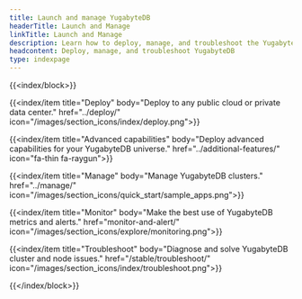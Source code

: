 ```yaml
---
title: Launch and manage YugabyteDB
headerTitle: Launch and Manage
linkTitle: Launch and Manage
description: Learn how to deploy, manage, and troubleshoot the YugabyteDB database.
headcontent: Deploy, manage, and troubleshoot YugabyteDB
type: indexpage
---
```


{{<index/block>}}

  {{<index/item
    title="Deploy"
    body="Deploy to any public cloud or private data center."
    href="../deploy/"
    icon="/images/section_icons/index/deploy.png">}}

  {{<index/item
    title="Advanced capabilities"
    body="Deploy advanced capabilities for your YugabyteDB universe."
    href="../additional-features/"
    icon="fa-thin fa-raygun">}}

  {{<index/item
    title="Manage"
    body="Manage YugabyteDB clusters."
    href="../manage/"
    icon="/images/section_icons/quick_start/sample_apps.png">}}

  {{<index/item
    title="Monitor"
    body="Make the best use of YugabyteDB metrics and alerts."
    href="monitor-and-alert/"
    icon="/images/section_icons/explore/monitoring.png">}}

  {{<index/item
    title="Troubleshoot"
    body="Diagnose and solve YugabyteDB cluster and node issues."
    href="/stable/troubleshoot/"
    icon="/images/section_icons/index/troubleshoot.png">}}

{{</index/block>}}
